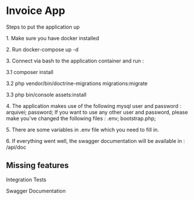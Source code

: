 <h1>Invoice App</h1>

<p>
    Steps to put the application up
</p>

<p> 1. Make sure you have docker installed </p>
<p> 2. Run docker-compose up -d </p>
<p> 
3. Connect via bash to the application container and run :
<p> 3.1 composer install </p>
<p> 3.2 php vendor/bin/doctrine-migrations migrations:migrate</p> 
<p> 3.3 php bin/console assets:install </p>
</p>
<p> 4. The application makes use of the following mysql user and password : arquivei; password;
If you want to use any other user and password, please make you've changed the following files : .env; bootstrap.php;
</p>
<p> 5. There are some variables in .env file which you need to fill in. </p>
<p> 6. If everything went well, the swagger documentation will be available in : /api/doc </p>

<h2> Missing features </h2>

<p> Integration Tests </p>
<p> Swagger Documentation </p>
